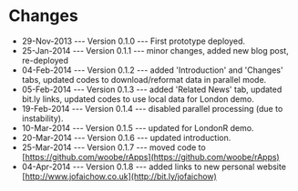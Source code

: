 Changes
========================================================

* 29-Nov-2013 --- Version 0.1.0 --- First prototype deployed.
* 25-Jan-2014 --- Version 0.1.1 --- minor changes, added new blog post, re-deployed
* 04-Feb-2014 --- Version 0.1.2 --- added 'Introduction' and 'Changes' tabs, updated codes to download/reformat data in parallel mode.
* 05-Feb-2014 --- Version 0.1.3 --- added 'Related News' tab, updated bit.ly links, updated codes to use local data for London demo.
* 19-Feb-2014 --- Version 0.1.4 --- disabled parallel processing (due to instability).
* 10-Mar-2014 --- Version 0.1.5 --- updated for LondonR demo.
* 20-Mar-2014 --- Version 0.1.6 --- updated introduction.
* 25-Mar-2014 --- Version 0.1.7 --- moved code to [https://github.com/woobe/rApps](https://github.com/woobe/rApps)
* 04-Apr-2014 --- Version 0.1.8 --- added links to new personal website [http://www.jofaichow.co.uk](http://bit.ly/jofaichow)
